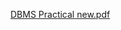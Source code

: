 [DBMS Practical new.pdf](https://github.com/user-attachments/files/20677223/DBMS.Practical.new.pdf)
